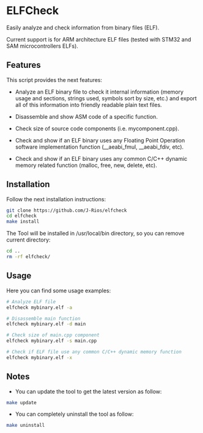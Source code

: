 # ELFCheck

Easily analyze and check information from binary files (ELF).

Current support is for ARM architecture ELF files (tested with STM32 and SAM microcontrollers ELFs).

## Features

This script provides the next features:

- Analyze an ELF binary file to check it internal information (memory
  usage and sections, strings used, symbols sort by size, etc.) and
  export all of this information into friendly readable plain text
  files.

- Disassemble and show ASM code of a specific function.

- Check size of source code components (i.e. mycomponent.cpp).

- Check and show if an ELF binary uses any Floating Point Operation software implementation function (__aeabi_fmul, __aeabi_fdiv, etc).

- Check and show if an ELF binary uses any common C/C++ dynamic memory related function (malloc, free, new, delete, etc).

## Installation

Follow the next installation instructions:

```bash
git clone https://github.com/J-Rios/elfcheck
cd elfcheck
make install
```

The Tool will be installed in /usr/local/bin directory, so you can remove current directory:

```bash
cd ..
rm -rf elfcheck/
```

## Usage

Here you can find some usage examples:

```bash
# Analyze ELF file
elfcheck mybinary.elf -a

# Disassemble main function
elfcheck mybinary.elf -d main

# Check size of main.cpp component
elfcheck mybinary.elf -s main.cpp

# Check if ELF file use any common C/C++ dynamic memory function
elfcheck mybinary.elf -x
```

## Notes

- You can update the tool to get the latest version as follow:

```bash
make update
```

- You can completely uninstall the tool as follow:

```bash
make uninstall
```
